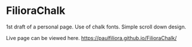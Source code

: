 # FilioraChalk
1st draft of a personal page. Use of chalk fonts. Simple scroll down design.

Live page can be viewed here.
https://paulfiliora.github.io/FilioraChalk/ 
